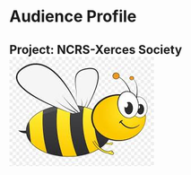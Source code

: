 # Audience Profile  

## Project: NCRS-Xerces Society    ![alt text](https://github.com/Abdulelah01/EUREKA/blob/master/AudienceProfile/bee.jpeg)  

